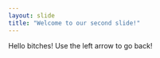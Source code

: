 ```yaml
---
layout: slide
title: "Welcome to our second slide!"
---
```

Hello bitches!
Use the left arrow to go back!
